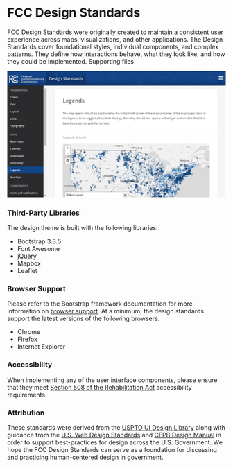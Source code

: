 
# FCC Design Standards

FCC Design Standards were originally created to maintain a consistent user experience across maps, visualizations, and other applications. The Design Standards cover foundational styles, individual components, and complex patterns. They define how interactions behave, what they look like, and how they could be implemented.
Supporting files

![Alt text](/1.x/images/ex-page-01.png?raw=true "FCC Design Standards Screenshot")

### Third-Party Libraries

The design theme is built with the following libraries:

- Bootstrap 3.3.5
- Font Awesome
- jQuery
- Mapbox
- Leaflet

### Browser Support

Please refer to the Bootstrap framework documentation for more information on [browser support](http://getbootstrap.com/getting-started/#support). At a minimum, the design standards support the latest versions of the following browsers.

- Chrome
- Firefox
- Internet Explorer

### Accessibility

When implementing any of the user interface components, please ensure that they meet [Section 508 of the Rehabilitation Act](http://www.section508.gov/) accessibility requirements.

### Attribution
These standards were derived from the [USPTO UI Design Library](https://uspto.github.io/designpatterns/) along with guidance from the [U.S. Web Design Standards](https://playbook.cio.gov/designstandards/) and [CFPB Design Manual](https://cfpb.github.io/design-manual/index.html) in order to support best-practices for design across the U.S. Government. We hope the FCC Design Standards can serve as a foundation for discussing and practicing human-centered design in government.
